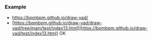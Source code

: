 ### Example
- https://bpmbpm.github.io/draw-vad/
- [https://bpmbpm.github.io/draw-vad/draw-vad/tree/main/test/index13.html](https://bpmbpm.github.io/draw-vad/test/index13.html) OK
